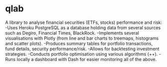 # qlab

A library to analyse financial securities (ETFs, stocks) performance and risk:
-Uses Heroku PostgreSQL as a database holding data from several sources such as Degiro, Financial Times, BlackRock.
-Implements several visualisations with Plotly (from line and bar charts to treemaps, histograms and scatter plots).
-Produces summary tables for portfolio transactions, fund details, security performance/risk.
-Allows for backtesting investment strategies.
-Conducts portfolio optimisation using various algorithms (++).
-Runs locally a dashboard with Dash for easier monitoring all of the above.
